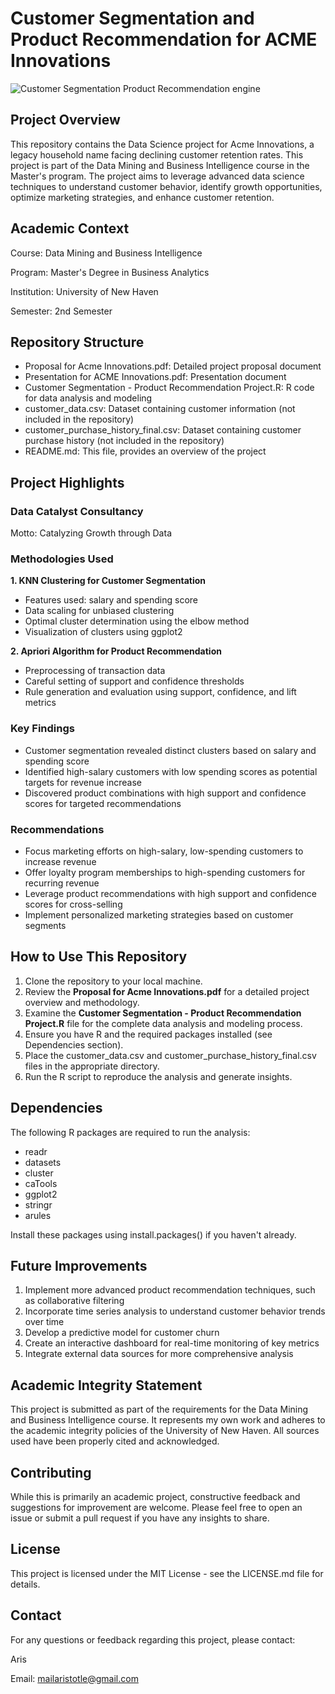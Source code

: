 # Customer Segmentation and Product Recommendation for ACME Innovations
![Customer Segmentation Product Recommendation engine](https://github.com/user-attachments/assets/b7fc385a-34e2-44a7-86fb-ef218aec4b55)

## Project Overview
This repository contains the Data Science project for Acme Innovations, a legacy household name facing declining customer retention rates. This project is part of the Data Mining and Business Intelligence course in the Master's program. The project aims to leverage advanced data science techniques to understand customer behavior, identify growth opportunities, optimize marketing strategies, and enhance customer retention.
## Academic Context

Course: Data Mining and Business Intelligence

Program: Master's Degree in Business Analytics

Institution: University of New Haven

Semester: 2nd Semester

## Repository Structure

- Proposal for Acme Innovations.pdf: Detailed project proposal document
- Presentation for ACME Innovations.pdf: Presentation document
- Customer Segmentation - Product Recommendation Project.R: R code for data analysis and modeling
- customer_data.csv: Dataset containing customer information (not included in the repository)
- customer_purchase_history_final.csv: Dataset containing customer purchase history (not included in the repository)
- README.md: This file, provides an overview of the project

## Project Highlights
### Data Catalyst Consultancy
Motto: Catalyzing Growth through Data
### Methodologies Used

**1. KNN Clustering for Customer Segmentation**

- Features used: salary and spending score
- Data scaling for unbiased clustering
- Optimal cluster determination using the elbow method
- Visualization of clusters using ggplot2


**2. Apriori Algorithm for Product Recommendation**

- Preprocessing of transaction data
- Careful setting of support and confidence thresholds
- Rule generation and evaluation using support, confidence, and lift metrics



### Key Findings

- Customer segmentation revealed distinct clusters based on salary and spending score
- Identified high-salary customers with low spending scores as potential targets for revenue increase
- Discovered product combinations with high support and confidence scores for targeted recommendations

### Recommendations

- Focus marketing efforts on high-salary, low-spending customers to increase revenue
- Offer loyalty program memberships to high-spending customers for recurring revenue
- Leverage product recommendations with high support and confidence scores for cross-selling
- Implement personalized marketing strategies based on customer segments

## How to Use This Repository

1. Clone the repository to your local machine.
2. Review the **Proposal for Acme Innovations.pdf** for a detailed project overview and methodology.
3. Examine the **Customer Segmentation - Product Recommendation Project.R** file for the complete data analysis and modeling process.
4. Ensure you have R and the required packages installed (see Dependencies section).
5. Place the customer_data.csv and customer_purchase_history_final.csv files in the appropriate directory.
6. Run the R script to reproduce the analysis and generate insights.

## Dependencies
The following R packages are required to run the analysis:

- readr
- datasets
- cluster
- caTools
- ggplot2
- stringr
- arules

Install these packages using install.packages() if you haven't already.
## Future Improvements

1. Implement more advanced product recommendation techniques, such as collaborative filtering
2. Incorporate time series analysis to understand customer behavior trends over time
3. Develop a predictive model for customer churn
4. Create an interactive dashboard for real-time monitoring of key metrics
5. Integrate external data sources for more comprehensive analysis

## Academic Integrity Statement
This project is submitted as part of the requirements for the Data Mining and Business Intelligence course. It represents my own work and adheres to the academic integrity policies of the University of New Haven. All sources used have been properly cited and acknowledged.
## Contributing
While this is primarily an academic project, constructive feedback and suggestions for improvement are welcome. Please feel free to open an issue or submit a pull request if you have any insights to share.
## License
This project is licensed under the MIT License - see the LICENSE.md file for details.
## Contact
For any questions or feedback regarding this project, please contact:

Aris

Email: mailaristotle@gmail.com

